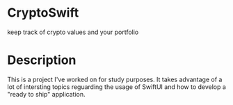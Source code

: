 # CryptoSwift
keep track of crypto values and your portfolio

# Description
This is a project I've worked on for study purposes. It takes advantage of a lot of intersting topics reguarding the usage of SwiftUI and how 
to develop a "ready to ship" application. 
